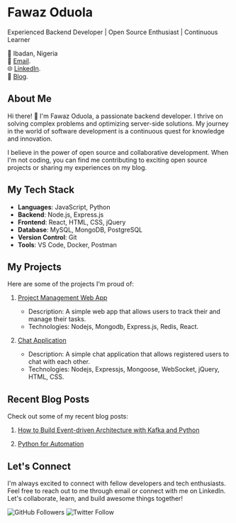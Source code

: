 <!-- Your Name -->
# Fawaz Oduola

<!-- Your Introduction -->
Experienced Backend Developer | Open Source Enthusiast | Continuous Learner

 📍 Ibadan, Nigeria   
 📧 [Email](mailto:odoulafawaz@gmail.com).   
 🌐 [LinkedIn](https://www.linkedin.com/in/fawaz-oduola/).   
 📝 [Blog](ibadandev.hashnode.dev/).

## About Me

Hi there! 👋 I'm Fawaz Oduola, a passionate backend developer. I thrive on solving complex problems and optimizing server-side solutions. My journey in the world of software development is a continuous quest for knowledge and innovation.

I believe in the power of open source and collaborative development. When I'm not coding, you can find me contributing to exciting open source projects or sharing my experiences on my blog.

## My Tech Stack

- **Languages**: JavaScript, Python
- **Backend**: Node.js, Express.js
- **Frontend**: React, HTML, CSS, jQuery
- **Database**: MySQL, MongoDB, PostgreSQL
- **Version Control**: Git
- **Tools**: VS Code, Docker, Postman

## My Projects

Here are some of the projects I'm proud of:

1. [Project Management Web App](https://github.com/fawizzy/project_management-alx_portfolio)
   - Description: A simple web app that allows users to track their and manage their tasks.
   - Technologies: Nodejs, Mongodb, Express.js, Redis, React.
   <!-- - ![Screenshot/GIF](link to screenshot or GIF) -->

2. [Chat Application](https://github.com/fawizzy/chat_application)
   - Description: A simple chat application that allows registered users to chat with each other.
   - Technologies: Nodejs, Expressjs, Mongoose, WebSocket, jQuery, HTML, CSS.
  <!-- - ![Screenshot/GIF](link to screenshot or GIF) -->

## Recent Blog Posts

Check out some of my recent blog posts:

1. [How to Build Event-driven Architecture with Kafka and Python](https://ibadandev.hashnode.dev/how-to-build-event-driven-architecture-with-kafka-and-python)
 

2. [Python for Automation](https://ibadandev.hashnode.dev/python-for-automation)

## Let's Connect

I'm always excited to connect with fellow developers and tech enthusiasts. Feel free to reach out to me through email or connect with me on LinkedIn. Let's collaborate, learn, and build awesome things together!

![GitHub Followers](https://img.shields.io/github/followers/fawizzy?style=social)
![Twitter Follow](https://img.shields.io/twitter/follow/ibadandev?style=social)

<!--
You can include more sections like "Work Experience," "Education," or "Certifications" if relevant to your profile.
-->

